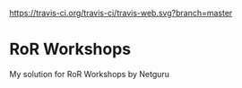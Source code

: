 https://travis-ci.org/travis-ci/travis-web.svg?branch=master

RoR Workshops
================

My solution for RoR Workshops by Netguru

